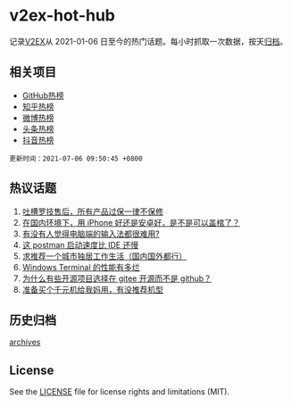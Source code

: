 # v2ex-hot-hub

 记录[V2EX](https://www.v2ex.com/)从 2021-01-06 日至今的热门话题。每小时抓取一次数据，按天[归档](archives)。
 
 ## 相关项目

- [GitHub热榜](https://github.com/lonnyzhang423/github-hot-hub)
- [知乎热榜](https://github.com/lonnyzhang423/zhihu-hot-hub)
- [微博热榜](https://github.com/lonnyzhang423/weibo-hot-hub)
- [头条热榜](https://github.com/lonnyzhang423/toutiao-hot-hub)
- [抖音热榜](https://github.com/lonnyzhang423/douyin-hot-hub)


 `更新时间：2021-07-06 09:50:45 +0800`

## 热议话题

1. [吐槽罗技售后，所有产品过保一律不保修](https://www.v2ex.com/t/787561)
1. [在国内环境下，用 iPhone 好还是安卓好，是不是可以盖棺了？](https://www.v2ex.com/t/787565)
1. [有没有人觉得电脑端的输入法都很难用?](https://www.v2ex.com/t/787592)
1. [这 postman 启动速度比 IDE 还慢](https://www.v2ex.com/t/787560)
1. [求推荐一个城市独居工作生活（国内国外都行）](https://www.v2ex.com/t/787601)
1. [Windows Terminal 的性能有多烂](https://www.v2ex.com/t/787595)
1. [为什么有些开源项目选择在 gitee 开源而不是 github？](https://www.v2ex.com/t/787745)
1. [准备买个千元机给我妈用，有没推荐机型](https://www.v2ex.com/t/787534)

## 历史归档

[archives](archives)

## License

See the [LICENSE](LICENSE) file for license rights and limitations (MIT).

